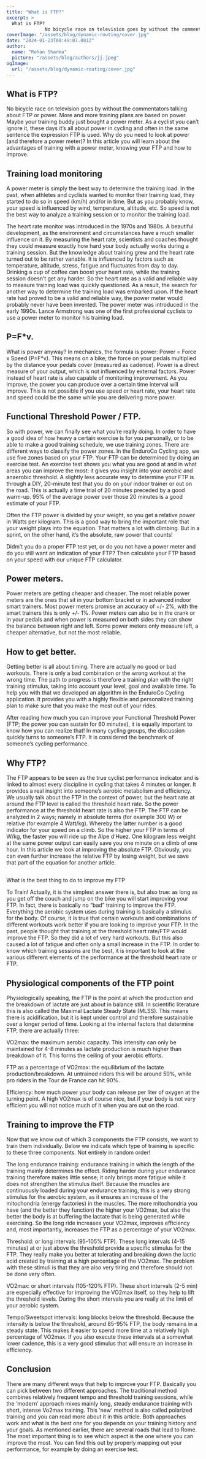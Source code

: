 ```yaml
---
title: "What is FTP?"
excerpt: >
  What is FTP?
              No bicycle race on television goes by without the commentators talking about FTP or power. More and more training plans are based on power. Maybe your training buddy just boug
coverImage: "/assets/blog/dynamic-routing/cover.jpg"
date: "2024-01-23T08:49:07.081Z"
author:
  name: "Rohan Sharma"
  picture: "/assets/blog/authors/jj.jpeg"
ogImage:
  url: "/assets/blog/dynamic-routing/cover.jpg"
---
```


## What is FTP?

No bicycle race on television goes by without the commentators talking about FTP or power. More and more training plans are based on power. Maybe your training buddy just bought a power meter. As a cyclist you can’t ignore it, these days it’s all about power in cycling and often in the same sentence the expression FTP is used. Why do you need to look at power (and therefore a power meter)? In this article you will learn about the advantages of training with a power meter, knowing your FTP and how to improve.


## 

## 

## Training load monitoring

A power meter is simply the best way to determine the training load. In the past, when athletes and cyclists wanted to monitor their training load, they started to do so in speed (km/h) and/or in time. But as you probably know, your speed is influenced by wind, temperature, altitude, etc. So speed is not the best way to analyze a training session or to monitor the training load.


The heart rate monitor was introduced in the 1970s and 1980s. A beautiful development, as the environment and circumstances have a much smaller influence on it. By measuring the heart rate, scientists and coaches thought they could measure exactly how hard your body actually works during a training session. But the knowledge about training grew and the heart rate turned out to be rather variable. It is influenced by factors such as temperature, altitude, stress, fatigue and fluctuates from day to day. Drinking a cup of coffee can boost your heart rate, while the training session doesn’t get any harder. So the heart rate as a valid and reliable way to measure training load was quickly questioned. As a result, the search for another way to determine the training load was embarked upon. If the heart rate had proved to be a valid and reliable way, the power meter would probably never have been invented. The power meter was introduced in the early 1990s. Lance Armstrong was one of the first professional cyclists to use a power meter to monitor his training load.


## 

## 

## P=F*v.

What is power anyway? In mechanics, the formula is power: Power = Force x Speed (P=F*v). This means on a bike; the force on your pedals multiplied by the distance your pedals cover (measured as cadence). Power is a direct measure of your output, which is not influenced by external factors. Power instead of heart rate is also capable of monitoring improvement. As you improve, the power you can produce over a certain time interval will improve. This is not possible if you use speed or heart rate, your heart rate and speed could be the same while you are delivering more power.


## 

## 

## Functional Threshold Power / FTP.

So with power, we can finally see what you’re really doing. In order to have a good idea of how heavy a certain exercise is for you personally, or to be able to make a good training schedule, we use training zones. There are different ways to classify the power zones. In the EnduroCo Cycling app, we use five zones based on your FTP. Your FTP can be determined by doing an exercise test. An exercise test shows you what you are good at and in what areas you can improve the most: it gives you insight into your aerobic and anaerobic threshold. A slightly less accurate way to determine your FTP is through a DIY, 20-minute test that you do on your indoor trainer or out on the road. This is actually a time trial of 20 minutes preceded by a good warm-up. 95% of the average power over those 20 minutes is a good estimate of your FTP.


Often the FTP power is divided by your weight, so you get a relative power in Watts per kilogram. This is a good way to bring the important role that your weight plays into the equation. That matters a lot with climbing. But in a sprint, on the other hand, it’s the absolute, raw power that counts!


Didm’t you do a proper FTP test yet, or do you not have a power meter and do you still want an indication of your FTP? Then calculate your FTP based on your speed with our unique FTP calculator.


## 

## 

## Power meters.

Power meters are getting cheaper and cheaper. The most reliable power meters are the ones that sit in your bottom bracket or in advanced indoor smart trainers. Most power meters promise an accuracy of +/- 2%, with the smart trainers this is only +/- 1%. Power meters can also be in the crank or in your pedals and when power is measured on both sides they can show the balance between right and left. Some power meters only measure left, a cheaper alternative, but not the most reliable.


## 

## 

## How to get better.

Getting better is all about timing. There are actually no good or bad workouts. There is only a bad combination or the wrong workout at the wrong time. The path to progress is therefore a training plan with the right training stimulus, taking into account your level, goal and available time. To help you with that we developed an algorithm in the EnduroCo Cycling application. It provides you with a highly flexible and personalized training plan to make sure that you make the most out of your rides.


After reading how much you can improve your Functional Threshold Power (FTP; the power you can sustain for 60 minutes), it is equally important to know how you can realize that! In many cycling groups, the discussion quickly turns to someone’s FTP. It is considered the benchmark of someone’s cycling performance.


## 

## 

## Why FTP?

The FTP appears to be seen as the true cyclist performance indicator and is linked to almost every discipline in cycling that takes 4 minutes or longer. It provides a real insight into someone’s aerobic metabolism and efficiency. We usually talk about the FTP in the context of power, but the heart rate at around the FTP level is called the threshold heart rate. So the power performance at the threshold heart rate is also the FTP. The FTP can be analyzed in 2 ways; namely in absolute terms (for example 300 W) or relative (for example 4 Watt/kg). Whereby the latter number is a good indicator for your speed on a climb. So the higher your FTP in terms of W/kg, the faster you will ride up the Alpe d’Huez. One kilogram less weight at the same power output can easily save you one minute on a climb of one hour. In this article we look at improving the absolute FTP. Obviously, you can even further increase the relative FTP by losing weight, but we save that part of the equation for another article.


## 

## 

What is the best thing to do to improve my FTP


To Train! Actually, it is the simplest answer there is, but also true: as long as you get off the couch and jump on the bike you will start improving your FTP. In fact, there is basically no “bad” training to improve the FTP. Everything the aerobic system uses during training is basically a stimulus for the body. Of course, it is true that certain workouts and combinations of different workouts work better if you are looking to improve your FTP. In the past, people thought that training at the threshold heart rate/FTP would improve the FTP. So they did a lot of very hard workouts. But this also caused a lot of fatigue and often only a small increase in the FTP. In order to know which training sessions are the best, it is important to look at the various different elements of the performance at the threshold heart rate or FTP.


## 

## 

## Physiological components of the FTP point

Physiologically speaking, the FTP is the point at which the production and the breakdown of lactate are just about in balance still. In scientific literature this is also called the Maximal Lactate Steady State (MLSS). This means there is acidification, but it is kept under control and therefore sustainable over a longer period of time. Looking at the internal factors that determine FTP, there are actually three:


VO2max: the maximum aerobic capacity. This intensity can only be maintained for 4-8 minutes as lactate production is much higher than breakdown of it. This forms the ceiling of your aerobic efforts.


FTP as a percentage of VO2max: the equilibrium of the lactate production/breakdown. At untrained riders this will be around 50%, while pro riders in the Tour de France can hit 90%.


Efficiency: how much power your body can release per liter of oxygen at the turning point. A high VO2max is of course nice, but if your body is not very efficient you will not notice much of it when you are out on the road.


## 

## 

## Training to improve the FTP

Now that we know out of which 3 components the FTP consists, we want to train them individually. Below we indicate which type of training is specific to these three components. Not entirely in random order!


The long endurance training: endurance training in which the length of the training mainly determines the effect. Riding harder during your endurance training therefore makes little sense; it only brings more fatigue while it does not strengthen the stimulus itself. Because the muscles are continuously loaded during your endurance training, this is a very strong stimulus for the aerobic system, as it ensures an increase of the mitochondria (energy factories) in the muscles. The more mitochondria you have (and the better they function) the higher your VO2max, but also the better the body is at buffering the lactate that is being generated while exercising. So the long ride increases your VO2max, improves efficiency and, most importantly, increases the FTP as a percentage of your VO2max.


Threshold: or long intervals (95-105% FTP). These long intervals (4-15 minutes) at or just above the threshold provide a specific stimulus for the FTP. They really make you better at tolerating and breaking down the lactic acid created by training at a high percentage of the VO2max. The problem with these stimuli is that they are also very tiring and therefore should not be done very often.


VO2max: or short intervals (105-120% FTP). These short intervals (2-5 min) are especially effective for improving the VO2max itself, so they help to lift the threshold levels. During the short intervals you are really at the limit of your aerobic system.


Tempo/Sweetspot intervals: long blocks below the threshold. Because the intensity is below the threshold, around 85-95% FTP, the body remains in a steady state. This makes it easier to spend more time at a relatively high percentage of VO2max. If you also execute these intervals at a somewhat lower cadence, this is a very good stimulus that will ensure an increase in efficiency.


## 

## 

## Conclusion

There are many different ways that help to improve your FTP. Basically you can pick between two different approaches. The traditional method combines relatively frequent tempo and threshold training sessions, while the ‘modern’ approach mixes mainly long, steady endurance training with short, intense Vo2max training. This ‘new’ method is also called polarized training and you can read more about it in this article. Both approaches work and what is the best one for you depends on your training history and your goals. As mentioned earlier, there are several roads that lead to Rome. The most important thing is to see which aspect is the one where you can improve the most. You can find this out by properly mapping out your performance, for example by doing an exercise test.
